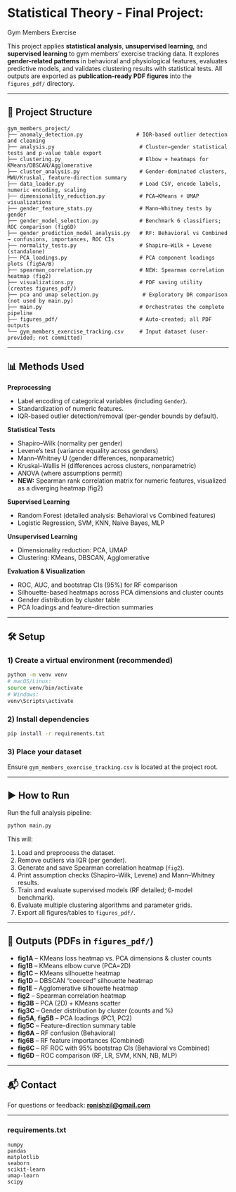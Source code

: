 # Statistical Theory - Final Project:

Gym Members Exercise

This project applies **statistical analysis**, **unsupervised learning**, and **supervised learning** to gym members’ exercise tracking data.
It explores **gender-related patterns** in behavioral and physiological features, evaluates predictive models, and validates clustering results with statistical tests.
All outputs are exported as **publication-ready PDF figures** into the `figures_pdf/` directory.

---

## 📂 Project Structure

```
gym_members_project/
├── anomaly_detection.py                 # IQR-based outlier detection and cleaning
├── analysis.py                           # Cluster–gender statistical tests and p-value table export
├── clustering.py                         # Elbow + heatmaps for KMeans/DBSCAN/Agglomerative
├── cluster_analysis.py                   # Gender-dominated clusters, MWU/Kruskal, feature-direction summary
├── data_loader.py                        # Load CSV, encode labels, numeric encoding, scaling
├── dimensionality_reduction.py           # PCA→KMeans + UMAP visualizations
├── gender_feature_stats.py               # Mann–Whitney tests by gender
├── gender_model_selection.py             # Benchmark 6 classifiers; ROC comparison (fig6D)
├── gender_prediction_model_analysis.py   # RF: Behavioral vs Combined → confusions, importances, ROC CIs
├── normality_tests.py                    # Shapiro–Wilk + Levene (standalone)
├── PCA_loadings.py                       # PCA component loadings plots (fig5A/B)
├── spearman_correlation.py               # NEW: Spearman correlation heatmap (fig2)
├── visualizations.py                     # PDF saving utility (creates figures_pdf/)
├── pca and umap selection.py              # Exploratory DR comparison (not used by main.py)
├── main.py                               # Orchestrates the complete pipeline
├── figures_pdf/                          # Auto-created; all PDF outputs
└── gym_members_exercise_tracking.csv     # Input dataset (user-provided; not committed)
```

---

## 📊 Methods Used

**Preprocessing**

* Label encoding of categorical variables (including `Gender`).
* Standardization of numeric features.
* IQR-based outlier detection/removal (per-gender bounds by default).

**Statistical Tests**

* Shapiro–Wilk (normality per gender)
* Levene’s test (variance equality across genders)
* Mann–Whitney U (gender differences, nonparametric)
* Kruskal–Wallis H (differences across clusters, nonparametric)
* ANOVA (where assumptions permit)
* **NEW:** Spearman rank correlation matrix for numeric features, visualized as a diverging heatmap (fig2)

**Supervised Learning**

* Random Forest (detailed analysis: Behavioral vs Combined features)
* Logistic Regression, SVM, KNN, Naive Bayes, MLP

**Unsupervised Learning**

* Dimensionality reduction: PCA, UMAP
* Clustering: KMeans, DBSCAN, Agglomerative

**Evaluation & Visualization**

* ROC, AUC, and bootstrap CIs (95%) for RF comparison
* Silhouette-based heatmaps across PCA dimensions and cluster counts
* Gender distribution by cluster table
* PCA loadings and feature-direction summaries

---

## 🛠️ Setup

### 1) Create a virtual environment (recommended)

```bash
python -m venv venv
# macOS/Linux:
source venv/bin/activate
# Windows:
venv\Scripts\activate
```

### 2) Install dependencies

```bash
pip install -r requirements.txt
```

### 3) Place your dataset

Ensure `gym_members_exercise_tracking.csv` is located at the project root.

---

## ▶️ How to Run

Run the full analysis pipeline:

```bash
python main.py
```

This will:

1. Load and preprocess the dataset.
2. Remove outliers via IQR (per gender).
3. Generate and save Spearman correlation heatmap (`fig2`).
4. Print assumption checks (Shapiro–Wilk, Levene) and Mann–Whitney results.
5. Train and evaluate supervised models (RF detailed; 6-model benchmark).
6. Evaluate multiple clustering algorithms and parameter grids.
7. Export all figures/tables to `figures_pdf/`.

---

## 📁 Outputs (PDFs in `figures_pdf/`)

* **fig1A** – KMeans loss heatmap vs. PCA dimensions & cluster counts
* **fig1B** – KMeans elbow curve (PCA=2D)
* **fig1C** – KMeans silhouette heatmap
* **fig1D** – DBSCAN “coerced” silhouette heatmap
* **fig1E** – Agglomerative silhouette heatmap
* **fig2** – Spearman correlation heatmap
* **fig3B** – PCA (2D) + KMeans scatter
* **fig3C** – Gender distribution by cluster (counts and %)
* **fig5A**, **fig5B** – PCA loadings (PC1, PC2)
* **fig5C** – Feature-direction summary table
* **fig6A** – RF confusion (Behavioral)
* **fig6B** – RF feature importances (Combined)
* **fig6C** – RF ROC with 95% bootstrap CIs (Behavioral vs Combined)
* **fig6D** – ROC comparison (RF, LR, SVM, KNN, NB, MLP)

---

## 📬 Contact

For questions or feedback: **[ronishzil@gmail.com](mailto:ronishzil@gmail.com)**

---

### requirements.txt

```
numpy
pandas
matplotlib
seaborn
scikit-learn
umap-learn
scipy
```
